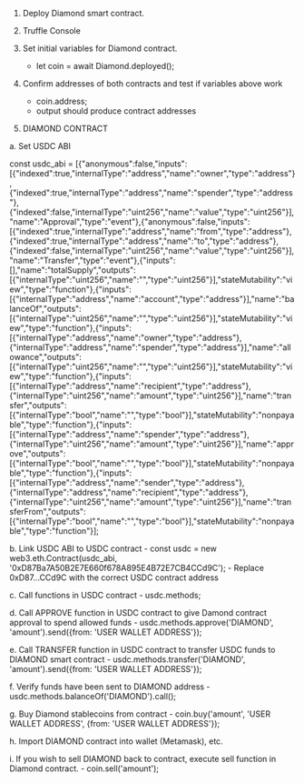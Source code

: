 1. Deploy Diamond smart contract.

2. Truffle Console

3. Set initial variables for Diamond contract.
	- let coin = await Diamond.deployed();

4. Confirm addresses of both contracts and test if variables above work
	- coin.address;
	- output should produce contract addresses

5. DIAMOND CONTRACT

a. Set USDC ABI 

const usdc_abi = [{"anonymous":false,"inputs":[{"indexed":true,"internalType":"address","name":"owner","type":"address"},{"indexed":true,"internalType":"address","name":"spender","type":"address"},{"indexed":false,"internalType":"uint256","name":"value","type":"uint256"}],"name":"Approval","type":"event"},{"anonymous":false,"inputs":[{"indexed":true,"internalType":"address","name":"from","type":"address"},{"indexed":true,"internalType":"address","name":"to","type":"address"},{"indexed":false,"internalType":"uint256","name":"value","type":"uint256"}],"name":"Transfer","type":"event"},{"inputs":[],"name":"totalSupply","outputs":[{"internalType":"uint256","name":"","type":"uint256"}],"stateMutability":"view","type":"function"},{"inputs":[{"internalType":"address","name":"account","type":"address"}],"name":"balanceOf","outputs":[{"internalType":"uint256","name":"","type":"uint256"}],"stateMutability":"view","type":"function"},{"inputs":[{"internalType":"address","name":"owner","type":"address"},{"internalType":"address","name":"spender","type":"address"}],"name":"allowance","outputs":[{"internalType":"uint256","name":"","type":"uint256"}],"stateMutability":"view","type":"function"},{"inputs":[{"internalType":"address","name":"recipient","type":"address"},{"internalType":"uint256","name":"amount","type":"uint256"}],"name":"transfer","outputs":[{"internalType":"bool","name":"","type":"bool"}],"stateMutability":"nonpayable","type":"function"},{"inputs":[{"internalType":"address","name":"spender","type":"address"},{"internalType":"uint256","name":"amount","type":"uint256"}],"name":"approve","outputs":[{"internalType":"bool","name":"","type":"bool"}],"stateMutability":"nonpayable","type":"function"},{"inputs":[{"internalType":"address","name":"sender","type":"address"},{"internalType":"address","name":"recipient","type":"address"},{"internalType":"uint256","name":"amount","type":"uint256"}],"name":"transferFrom","outputs":[{"internalType":"bool","name":"","type":"bool"}],"stateMutability":"nonpayable","type":"function"}];

b. Link USDC ABI to USDC contract
	- const usdc = new web3.eth.Contract(usdc_abi, '0xD87Ba7A50B2E7E660f678A895E4B72E7CB4CCd9C');
		- Replace 0xD87...CCd9C with the correct USDC contract address

c. Call functions in USDC contract
	- usdc.methods;

d. Call APPROVE function in USDC contract to give Damond contract approval to spend allowed funds
	- usdc.methods.approve('DIAMOND', 'amount').send({from: 'USER WALLET ADDRESS'});

e. Call TRANSFER function in USDC contract to transfer USDC funds to DIAMOND smart contract
	- usdc.methods.transfer('DIAMOND', 'amount').send({from: 'USER WALLET ADDRESS'});

f. Verify funds have been sent to DIAMOND address
	- usdc.methods.balanceOf('DIAMOND').call();

g. Buy Diamond stablecoins from contract
	- coin.buy('amount', 'USER WALLET ADDRESS', {from: 'USER WALLET ADDRESS'});

h. Import DIAMOND contract into wallet (Metamask), etc.

i. If you wish to sell DIAMOND back to contract, execute sell function in Diamond contract.
	- coin.sell('amount');  
